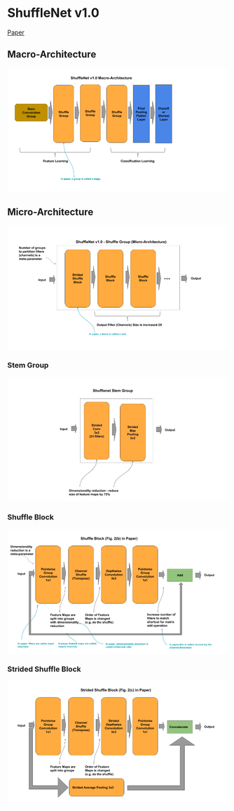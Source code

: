 
# ShuffleNet v1.0

[Paper](https://arxiv.org/pdf/1707.01083.pdf)

## Macro-Architecture

<img src='macro.png'>

## Micro-Architecture

<img src='micro.png'>

### Stem Group

<img src="stem.jpg">

### Shuffle Block

<img src='block.png'>

### Strided Shuffle Block

<img src='strided-block.png'>
